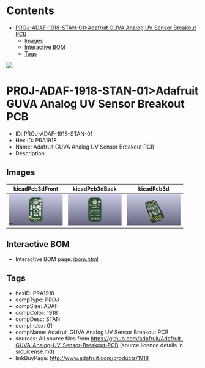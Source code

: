 



Contents
========

* [PROJ-ADAF-1918-STAN-01>Adafruit GUVA Analog UV Sensor Breakout PCB](#proj-adaf-1918-stan-01adafruit-guva-analog-uv-sensor-breakout-pcb)
	* [Images](#images)
	* [Interactive BOM](#interactive-bom)
	* [Tags](#tags)
  
![][im]
# PROJ-ADAF-1918-STAN-01>Adafruit GUVA Analog UV Sensor Breakout PCB

- ID: PROJ-ADAF-1918-STAN-01
- Hex ID: PRA1918
- Name: Adafruit GUVA Analog UV Sensor Breakout PCB
- Description: 

## Images
  
  

|kicadPcb3dFront|kicadPcb3dBack|kicadPcb3d|
| :---: | :---: | :---: |
|[![kicadPcb3dFront](kicadPcb3dFront_140.png)](kicadPcb3dFront_600.png)|[![kicadPcb3dBack](kicadPcb3dBack_140.png)](kicadPcb3dBack_600.png)|[![kicadPcb3d](kicadPcb3d_140.png)](kicadPcb3d_600.png)|

## Interactive BOM

- Interactive BOM page: [ibom.html](kicad/bom/ibom.html)

## Tags

- hexID: PRA1918
- oompType: PROJ
- oompSize: ADAF
- oompColor: 1918
- oompDesc: STAN
- oompIndex: 01
- oompName: Adafruit GUVA Analog UV Sensor Breakout PCB
- sources: All source files from https://github.com/adafruit/Adafruit-GUVA-Analog-UV-Sensor-Breakout-PCB (source licence details in srcLicense.md)
- linkBuyPage: http://www.adafruit.com/products/1918



[im]: kicadPcb3d_450.png

